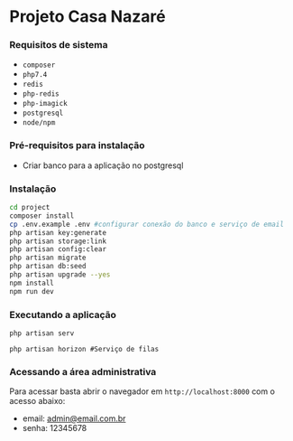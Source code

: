 # Projeto Casa Nazaré

### Requisitos de sistema
-   `composer`
-   `php7.4`
-   `redis`
-   `php-redis`
-   `php-imagick`
-   `postgresql`
-   `node/npm`

### Pré-requisitos para instalação

- Criar banco para a aplicação no postgresql

### Instalação
```sh
cd project
composer install
cp .env.example .env #configurar conexão do banco e serviço de email
php artisan key:generate
php artisan storage:link
php artisan config:clear
php artisan migrate
php artisan db:seed
php artisan upgrade --yes
npm install
npm run dev
```

### Executando a aplicação

```shell
php artisan serv
```

```shell
php artisan horizon #Serviço de filas
```

### Acessando a área administrativa
Para acessar basta abrir o navegador em `http://localhost:8000` com o acesso abaixo:

* email: admin@email.com.br
* senha: 12345678
